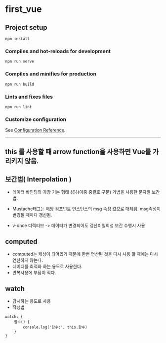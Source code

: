 # first_vue

## Project setup
```
npm install
```

### Compiles and hot-reloads for development
```
npm run serve
```

### Compiles and minifies for production
```
npm run build
```

### Lints and fixes files
```
npm run lint
```

### Customize configuration
See [Configuration Reference](https://cli.vuejs.org/config/).


------------------------
this 를 사용할 때 arrow function을 사용하면 Vue를 가리키지 않음.
------------------------

## 보간법( Interpolation )
- 데이터 바인딩의 가장 기본 형태 {{}}(이중 중괄호 구문) 기법을 사용한 문자열 보간법. 
- Mustache태그는 해당 컴포넌트 인스턴스의 msg 속성 값으로 대체됨. msg속성이 변경될 때마다 갱신됨.

- v-once 디렉티브 -> 데이터가 변경되어도 갱신X 일회성 보간 수행시 사용


## computed
- computed는 캐싱이 되어있기 때문에 한번 연산된 것을 다시 사용 할 때에는 다시 연산하지 않는다.
- 데이터를 최적화 하는 용도로 사용한다.
- 반복사용에 부담이 적다.

## watch
- 감시하는 용도로 사용
- 작성법
``` 
watch: {
    함수() {
        console.log('함수:', this.함수)
    }
}
```